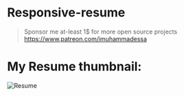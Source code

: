 # Responsive-resume

> Sponsor me at-least 1$ for more open source projects
> https://www.patreon.com/imuhammadessa

# My Resume thumbnail:

![Resume](assets/img/Resume.png)
